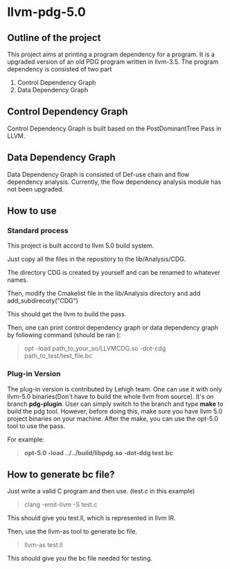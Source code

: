 # llvm-pdg-5.0

## Outline of the project

This project aims at printing a program dependency for a program. It is a upgraded version of an old PDG program written in llvm-3.5.
The program dependency is consisted of two part 

1. Control Dependency Graph
2. Data Dependency Graph

## Control Dependency Graph

Control Dependency Graph is built based on the PostDominantTree Pass in LLVM. 

## Data Dependency Graph

Data Dependency Graph is consisted of Def-use chain and flow dependency analysis. 
Currently, the flow dependency analysis module has not been upgraded.  

## How to use

### Standard process

This project is built accord to llvm 5.0 build system. 

Just copy all the files in the repository to the lib/Analysis/CDG.

The directory CDG is created by yourself and can be renamed to whatever names.

Then, modify the Cmakelist file in the lib/Analysis directory and add add_subdirecoty("CDG")

This should get the llvm to build the pass.

Then, one can print control dependency graph or data dependency graph by following command (should be ran ):

> opt -load path_to_your_so/LLVMCDG.so -dot-cdg path_to_test/test_file.bc 

### Plug-in Version

The plug-in version is contributed by Lehigh team. One can use it with only llvm-5.0 binaries(Don't have to build the whole llvm from source). It's on branch **pdg-plugin**. User can simply switch to the branch and type **make** to build the pdg tool. However, before doing this, make sure you have llvm 5.0 project binaries on your machine. After the make,  you can use the opt-5.0 tool to use the pass.

For example: 

> **opt-5.0 -load ../../build/libpdg.so -dot-ddg test.bc**

## How to generate bc file?

Just write a valid C program and then use. (test.c in this example)

> clang -emit-llvm -S test.c

This should give you test.ll, which is represented in llvm IR. 

Then, use the llvm-as tool to generate bc file.

> llvm-as test.ll 

This should give you the bc file needed for testing.